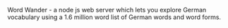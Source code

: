 Word Wander - a node js web server which lets you explore 
German vocabulary using a 1.6 million word list of German words and 
word forms.
